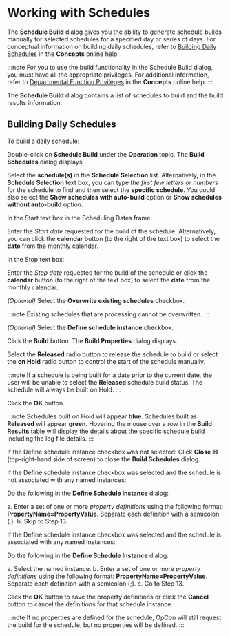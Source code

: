 # Working with Schedules

The **Schedule Build** dialog gives you the ability to generate schedule
builds manually for selected schedules for a specified day or series of
days. For conceptual information on building daily schedules, refer to
[Building Daily Schedules](../../../operations/building-schedules.md)
 in the **Concepts** online help.

:::note
For you to use the build functionality in the Schedule Build dialog, you must have all the appropriate privileges. For additional information, refer to [Departmental Function Privileges](../../../administration/privileges.md#departmental-function-privileges) in the **Concepts** online help.
:::

The **Schedule Build** dialog contains a list of schedules to build and
the build results information.

## Building Daily Schedules

To build a daily schedule:

Double-click on **Schedule Build** under the **Operation** topic. The
**Build Schedules** dialog displays.

Select the **schedule(s)** in the **Schedule Selection** list.
Alternatively, in the **Schedule Selection** text box, you can type *the
first few letters or numbers* for the schedule to find and then select
the **specific schedule**. You could also select the **Show schedules
with auto-build** option or **Show schedules without auto-build**
option.

In the Start text box in the Scheduling Dates frame:

Enter the *Start date* requested for the build of the schedule.
Alternatively, you can click the **calendar** button (to the right of
the text box) to select the **date** from the monthly calendar.

In the Stop text box:

Enter the *Stop date* requested for the build of the schedule or click
the **calendar** button (to the right of the text box) to select the
**date** from the monthly calendar.

*(Optional)* Select the **Overwrite existing schedules**
checkbox.

:::note
Existing schedules that are processing cannot be overwritten.
:::

*(Optional)* Select the **Define schedule instance**
checkbox.

Click the **Build** button. The **Build Properties** dialog displays.

Select the **Released** radio button to release the schedule to build or
select the **on Hold** radio button to control the start of the schedule
manually.

:::note
If a schedule is being built for a date prior to the current date, the user will be unable to select the **Released** schedule build status. The schedule will always be built on Hold.
:::

Click the **OK** button.

:::note
Schedules built on Hold will appear **blue**. Schedules built as **Released** will appear **green**. Hovering the mouse over a row in the **Build Results** table will display the details about the specific schedule build including the log file details.
:::

If the Define schedule instance checkbox was not selected:
Click **Close ☒** (top-right-hand side of screen) to close the **Build
Schedules** dialog.

If the Define schedule instance checkbox was selected and the schedule is not associated with any named instances:

Do the following in the **Define Schedule Instance** dialog:

a. Enter a set of one or more *property definitions* using the
following format: **PropertyName=PropertyValue**. Separate each
definition with a semicolon (;).
b. Skip to Step 13.

If the Define schedule instance checkbox was selected and the schedule is associated with any named instances:

Do the following in the **Define Schedule Instance** dialog:

a. Select the named instance.
b. Enter a set of one or more *property definitions* using the
following format: **PropertyName=PropertyValue**. Separate each
definition with a semicolon (;).
c. Go to Step 13.

Click the **OK** button to save the property definitions or click the
**Cancel** button to cancel the definitions for that schedule instance.

:::note
If no properties are defined for the schedule, OpCon will still request the build for the schedule, but no properties will be defined.
:::
